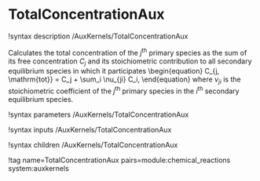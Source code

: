# TotalConcentrationAux

!syntax description /AuxKernels/TotalConcentrationAux

Calculates the total concentration of the $j^{\mathrm{th}}$ primary species
as the sum of its free concentration $C_j$ and its stoichiometric contribution
to all secondary equilibrium species in which it participates
\begin{equation}
C_{j, \mathrm{tot}} = C_j + \sum_i \nu_{ji} C_i,
\end{equation}
where $\nu_{ji}$ is the stoichiometric coefficient of the $j^{\mathrm{th}}$ primary
species in the $i^{\mathrm{th}}$ secondary equilibrium species.

!syntax parameters /AuxKernels/TotalConcentrationAux

!syntax inputs /AuxKernels/TotalConcentrationAux

!syntax children /AuxKernels/TotalConcentrationAux

!tag name=TotalConcentrationAux pairs=module:chemical_reactions system:auxkernels
